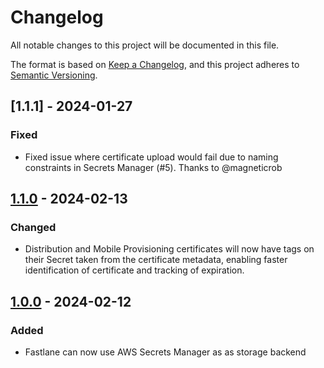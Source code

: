 # Changelog

All notable changes to this project will be documented in this file.

The format is based on [Keep a Changelog](https://keepachangelog.com/en/1.0.0/), and this project
adheres to [Semantic Versioning](https://semver.org/spec/v2.0.0.html).

## [1.1.1] - 2024-01-27

### Fixed

- Fixed issue where certificate upload would fail due to naming constraints in Secrets Manager (#5). Thanks to @magneticrob

## [1.1.0] - 2024-02-13

### Changed

- Distribution and Mobile Provisioning certificates will now have tags on their Secret taken from
  the certificate metadata, enabling faster identification of certificate and tracking of
  expiration.

## [1.0.0] - 2024-02-12

### Added

- Fastlane can now use AWS Secrets Manager as as storage backend

[1.1.0]: https://github.com/klarna-incubator/TODO/compare/v1.0.0...v1.1.0
[1.0.0]: https://github.com/klarna-incubator/TODO/releases/tag/v1.0.0
